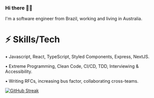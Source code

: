 ### Hi there 👋🏻

I'm a software engineer from Brazil, working and living in Australia.

# ⚡ Skills/Tech

• Javascript, React, TypeScript, Styled Components, Express, NextJS.

• Extreme Programming, Clean Code, CI/CD, TDD, Interviewing & Accessibility.

• Writing RFCs, increasing bus factor, collaborating cross-teams.



[![GitHub Streak](https://streak-stats.demolab.com?user=oarthurcavalcante&theme=transparent&hide_border=true&date_format=M%20j%5B%2C%20Y%5D)](https://git.io/streak-stats)


<!--
**oarthurcavalcante/oarthurcavalcante** is a ✨ _special_ ✨ repository because its `README.md` (this file) appears on your GitHub profile.

Here are some ideas to get you started:

- 🔭 I’m currently working on ...
- 🌱 I’m currently learning ...
- 👯 I’m looking to collaborate on ...
- 🤔 I’m looking for help with ...
- 💬 Ask me about ...
- 📫 How to reach me: ...
- 😄 Pronouns: ...
- ⚡ Fun fact: ...
-->

